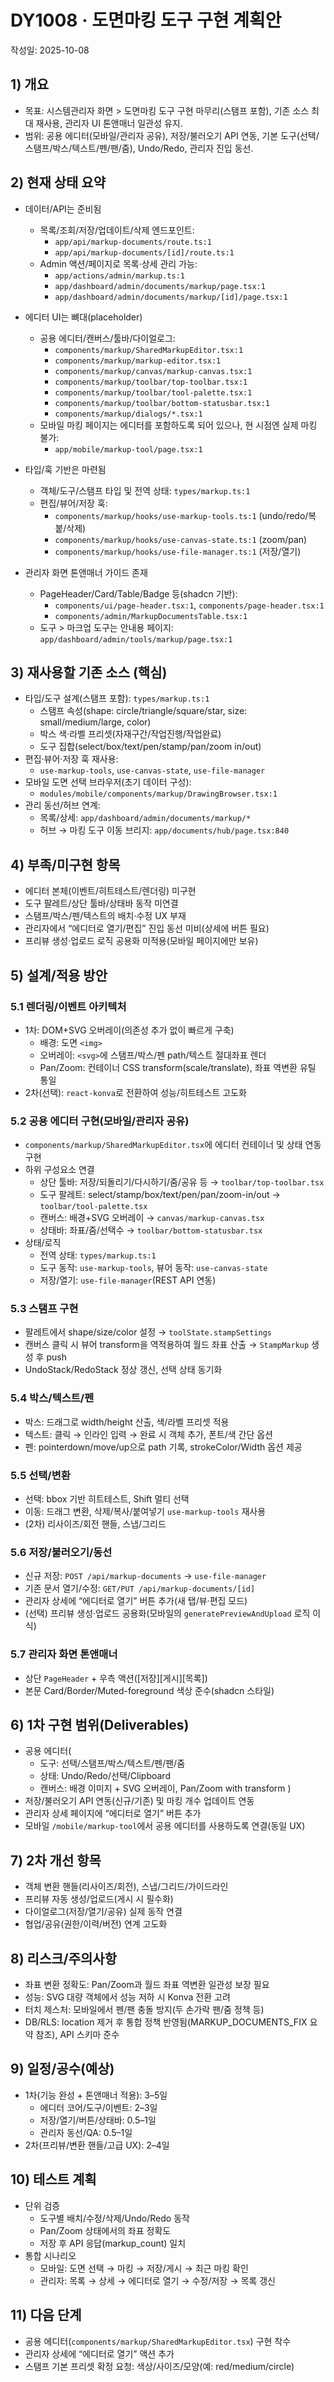 # DY1008 · 도면마킹 도구 구현 계획안

작성일: 2025-10-08

## 1) 개요

- 목표: 시스템관리자 화면 > 도면마킹 도구 구현 마무리(스탬프 포함), 기존 소스 최대 재사용, 관리자 UI 톤앤매너 일관성 유지.
- 범위: 공용 에디터(모바일/관리자 공유), 저장/불러오기 API 연동, 기본 도구(선택/스탬프/박스/텍스트/펜/팬/줌), Undo/Redo, 관리자 진입 동선.

## 2) 현재 상태 요약

- 데이터/API는 준비됨
  - 목록/조회/저장/업데이트/삭제 엔드포인트:
    - `app/api/markup-documents/route.ts:1`
    - `app/api/markup-documents/[id]/route.ts:1`
  - Admin 액션/페이지로 목록·상세 관리 가능:
    - `app/actions/admin/markup.ts:1`
    - `app/dashboard/admin/documents/markup/page.tsx:1`
    - `app/dashboard/admin/documents/markup/[id]/page.tsx:1`

- 에디터 UI는 뼈대(placeholder)
  - 공용 에디터/캔버스/툴바/다이얼로그:
    - `components/markup/SharedMarkupEditor.tsx:1`
    - `components/markup/markup-editor.tsx:1`
    - `components/markup/canvas/markup-canvas.tsx:1`
    - `components/markup/toolbar/top-toolbar.tsx:1`
    - `components/markup/toolbar/tool-palette.tsx:1`
    - `components/markup/toolbar/bottom-statusbar.tsx:1`
    - `components/markup/dialogs/*.tsx:1`
  - 모바일 마킹 페이지는 에디터를 포함하도록 되어 있으나, 현 시점엔 실제 마킹 불가:
    - `app/mobile/markup-tool/page.tsx:1`

- 타입/훅 기반은 마련됨
  - 객체/도구/스탬프 타입 및 전역 상태: `types/markup.ts:1`
  - 편집/뷰어/저장 훅:
    - `components/markup/hooks/use-markup-tools.ts:1` (undo/redo/복붙/삭제)
    - `components/markup/hooks/use-canvas-state.ts:1` (zoom/pan)
    - `components/markup/hooks/use-file-manager.ts:1` (저장/열기)

- 관리자 화면 톤앤매너 가이드 존재
  - PageHeader/Card/Table/Badge 등(shadcn 기반):
    - `components/ui/page-header.tsx:1`, `components/page-header.tsx:1`
    - `components/admin/MarkupDocumentsTable.tsx:1`
  - 도구 > 마크업 도구는 안내용 페이지: `app/dashboard/admin/tools/markup/page.tsx:1`

## 3) 재사용할 기존 소스 (핵심)

- 타입/도구 설계(스탬프 포함): `types/markup.ts:1`
  - 스탬프 속성(shape: circle/triangle/square/star, size: small/medium/large, color)
  - 박스 색·라벨 프리셋(자재구간/작업진행/작업완료)
  - 도구 집합(select/box/text/pen/stamp/pan/zoom in/out)
- 편집·뷰어·저장 훅 재사용:
  - `use-markup-tools`, `use-canvas-state`, `use-file-manager`
- 모바일 도면 선택 브라우저(초기 데이터 구성):
  - `modules/mobile/components/markup/DrawingBrowser.tsx:1`
- 관리 동선/허브 연계:
  - 목록/상세: `app/dashboard/admin/documents/markup/*`
  - 허브 → 마킹 도구 이동 브리지: `app/documents/hub/page.tsx:840`

## 4) 부족/미구현 항목

- 에디터 본체(이벤트/히트테스트/렌더링) 미구현
- 도구 팔레트/상단 툴바/상태바 동작 미연결
- 스탬프/박스/펜/텍스트의 배치·수정 UX 부재
- 관리자에서 “에디터로 열기/편집” 진입 동선 미비(상세에 버튼 필요)
- 프리뷰 생성·업로드 로직 공용화 미적용(모바일 페이지에만 보유)

## 5) 설계/적용 방안

### 5.1 렌더링/이벤트 아키텍처

- 1차: DOM+SVG 오버레이(의존성 추가 없이 빠르게 구축)
  - 배경: 도면 `<img>`
  - 오버레이: `<svg>`에 스탬프/박스/펜 path/텍스트 절대좌표 렌더
  - Pan/Zoom: 컨테이너 CSS transform(scale/translate), 좌표 역변환 유틸 통일
- 2차(선택): `react-konva`로 전환하여 성능/히트테스트 고도화

### 5.2 공용 에디터 구현(모바일/관리자 공유)

- `components/markup/SharedMarkupEditor.tsx`에 에디터 컨테이너 및 상태 연동 구현
- 하위 구성요소 연결
  - 상단 툴바: 저장/되돌리기/다시하기/줌/공유 등 → `toolbar/top-toolbar.tsx`
  - 도구 팔레트: select/stamp/box/text/pen/pan/zoom-in/out → `toolbar/tool-palette.tsx`
  - 캔버스: 배경+SVG 오버레이 → `canvas/markup-canvas.tsx`
  - 상태바: 좌표/줌/선택수 → `toolbar/bottom-statusbar.tsx`
- 상태/로직
  - 전역 상태: `types/markup.ts:1`
  - 도구 동작: `use-markup-tools`, 뷰어 동작: `use-canvas-state`
  - 저장/열기: `use-file-manager`(REST API 연동)

### 5.3 스탬프 구현

- 팔레트에서 shape/size/color 설정 → `toolState.stampSettings`
- 캔버스 클릭 시 뷰어 transform을 역적용하여 월드 좌표 산출 → `StampMarkup` 생성 후 push
- UndoStack/RedoStack 정상 갱신, 선택 상태 동기화

### 5.4 박스/텍스트/펜

- 박스: 드래그로 width/height 산출, 색/라벨 프리셋 적용
- 텍스트: 클릭 → 인라인 입력 → 완료 시 객체 추가, 폰트/색 간단 옵션
- 펜: pointerdown/move/up으로 path 기록, strokeColor/Width 옵션 제공

### 5.5 선택/변환

- 선택: bbox 기반 히트테스트, Shift 멀티 선택
- 이동: 드래그 변환, 삭제/복사/붙여넣기 `use-markup-tools` 재사용
- (2차) 리사이즈/회전 핸들, 스냅/그리드

### 5.6 저장/불러오기/동선

- 신규 저장: `POST /api/markup-documents` → `use-file-manager`
- 기존 문서 열기/수정: `GET/PUT /api/markup-documents/[id]`
- 관리자 상세에 “에디터로 열기” 버튼 추가(새 탭/뷰·편집 모드)
- (선택) 프리뷰 생성·업로드 공용화(모바일의 `generatePreviewAndUpload` 로직 이식)

### 5.7 관리자 화면 톤앤매너

- 상단 `PageHeader` + 우측 액션([저장][게시][목록])
- 본문 Card/Border/Muted-foreground 색상 준수(shadcn 스타일)

## 6) 1차 구현 범위(Deliverables)

- 공용 에디터(
  - 도구: 선택/스탬프/박스/텍스트/펜/팬/줌
  - 상태: Undo/Redo/선택/Clipboard
  - 캔버스: 배경 이미지 + SVG 오버레이, Pan/Zoom with transform
    )
- 저장/불러오기 API 연동(신규/기존) 및 마킹 개수 업데이트 연동
- 관리자 상세 페이지에 “에디터로 열기” 버튼 추가
- 모바일 `/mobile/markup-tool`에서 공용 에디터를 사용하도록 연결(동일 UX)

## 7) 2차 개선 항목

- 객체 변환 핸들(리사이즈/회전), 스냅/그리드/가이드라인
- 프리뷰 자동 생성/업로드(게시 시 필수화)
- 다이얼로그(저장/열기/공유) 실제 동작 연결
- 협업/공유(권한/이력/버전) 연계 고도화

## 8) 리스크/주의사항

- 좌표 변환 정확도: Pan/Zoom과 월드 좌표 역변환 일관성 보장 필요
- 성능: SVG 대량 객체에서 성능 저하 시 Konva 전환 고려
- 터치 제스처: 모바일에서 펜/팬 충돌 방지(두 손가락 팬/줌 정책 등)
- DB/RLS: location 제거 후 통합 정책 반영됨(MARKUP_DOCUMENTS_FIX 요약 참조), API 스키마 준수

## 9) 일정/공수(예상)

- 1차(기능 완성 + 톤앤매너 적용): 3–5일
  - 에디터 코어/도구/이벤트: 2–3일
  - 저장/열기/버튼/상태바: 0.5–1일
  - 관리자 동선/QA: 0.5–1일
- 2차(프리뷰/변환 핸들/고급 UX): 2–4일

## 10) 테스트 계획

- 단위 검증
  - 도구별 배치/수정/삭제/Undo/Redo 동작
  - Pan/Zoom 상태에서의 좌표 정확도
  - 저장 후 API 응답(markup_count) 일치
- 통합 시나리오
  - 모바일: 도면 선택 → 마킹 → 저장/게시 → 최근 마킹 확인
  - 관리자: 목록 → 상세 → 에디터로 열기 → 수정/저장 → 목록 갱신

## 11) 다음 단계

- 공용 에디터(`components/markup/SharedMarkupEditor.tsx`) 구현 착수
- 관리자 상세에 “에디터로 열기” 액션 추가
- 스탬프 기본 프리셋 확정 요청: 색상/사이즈/모양(예: red/medium/circle)
